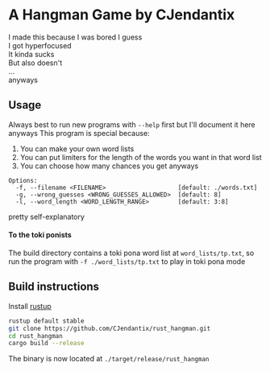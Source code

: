 # A Hangman Game by CJendantix
I made this because I was bored I guess<br>
I got hyperfocused<br>
It kinda sucks<br>
But also doesn't<br>
...<br>
anyways<br>

## Usage
Always best to run new programs with `--help` first but I'll document it here anyways
This program is special because:
1. You can make your own word lists
2. You can put limiters for the length of the words you want in that word list
3. You can choose how many chances you get
anyways
```
Options:
  -f, --filename <FILENAME>                    [default: ./words.txt]
  -g, --wrong_guesses <WRONG_GUESSES_ALLOWED>  [default: 8]
  -l, --word_length <WORD_LENGTH_RANGE>        [default: 3:8]
```
pretty self-explanatory
#### To the toki ponists
The build directory contains a toki pona word list at `word_lists/tp.txt`, so run the program with `-f ./word_lists/tp.txt` to play in toki pona mode

## Build instructions
Install [rustup](https://rustup.rs/)
```bash
rustup default stable
git clone https://github.com/CJendantix/rust_hangman.git
cd rust_hangman
cargo build --release
```
The binary is now located at `./target/release/rust_hangman`
